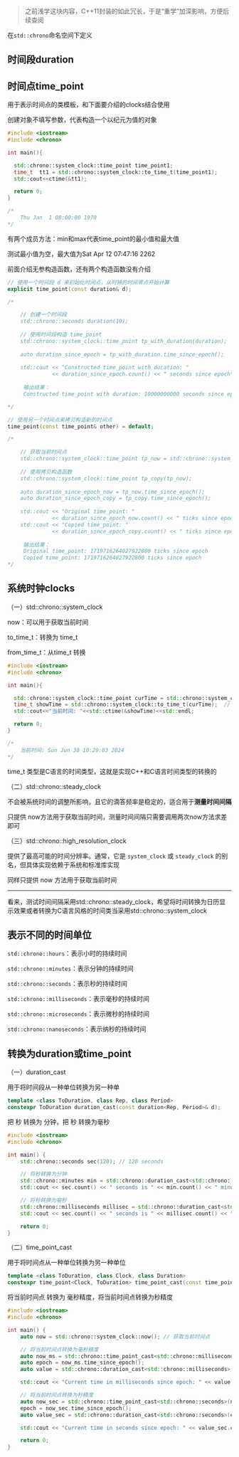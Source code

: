 > 之前浅学这块内容，C++11封装的如此冗长，于是“重学”加深影响，方便后续查阅

在`std::chrono`命名空间下定义

## 时间段duration



## 时间点time_point

用于表示时间点的类模板，和下面要介绍的clocks结合使用

创建对象不填写参数，代表构造一个以纪元为值的对象

```c++
#include <iostream>
#include <chrono>

int main(){

  std::chrono::system_clock::time_point time_point1;
  time_t  tt1 = std::chrono::system_clock::to_time_t(time_point1);
  std::cout<<ctime(&tt1);

  return 0;
}

/*
	Thu Jan  1 08:00:00 1970
*/
```

有两个成员方法：min和max代表time_point的最小值和最大值

测试最小值为空，最大值为Sat Apr 12 07:47:16 2262

前面介绍无参构造函数，还有两个构造函数没有介绍

```c++
// 使用一个时间段 d 来初始化时间点，从时钟的时间零点开始计算
explicit time_point(const duration& d);

/*

    // 创建一个时间段
    std::chrono::seconds duration(10);
    
    // 使用时间段构造 time_point
    std::chrono::system_clock::time_point tp_with_duration(duration);
    
    auto duration_since_epoch = tp_with_duration.time_since_epoch();
    
    std::cout << "Constructed time_point with duration: "
              << duration_since_epoch.count() << " seconds since epoch\n";
             
     输出结果：
     Constructed time_point with duration: 10000000000 seconds since epoch

*/

```

```c++
// 使用另一个时间点来拷贝构造新的时间点
time_point(const time_point& other) = default;

/*

    // 获取当前时间点
    std::chrono::system_clock::time_point tp_now = std::chrono::system_clock::now();
    
    // 使用拷贝构造函数
    std::chrono::system_clock::time_point tp_copy(tp_now);
    
    auto duration_since_epoch_now = tp_now.time_since_epoch();
    auto duration_since_epoch_copy = tp_copy.time_since_epoch();
    
    std::cout << "Original time_point: "
              << duration_since_epoch_now.count() << " ticks since epoch\n";
    std::cout << "Copied time_point: "
              << duration_since_epoch_copy.count() << " ticks since epoch\n";
              
     输出结果：
     Original time_point: 1719716264027922800 ticks since epoch
     Copied time_point: 1719716264027922800 ticks since epoch
*/
```

## 系统时钟clocks

（一）std::chrono::system_clock

now：可以用于获取当前时间

to_time_t：转换为 time_t 

from_time_t：从time_t 转换

```c++
#include <iostream>
#include <chrono>

int main(){

  std::chrono::system_clock::time_point curTime = std::chrono::system_clock::now(); // 获取当前时间
  time_t showTime = std::chrono::system_clock::to_time_t(curTime);  // 转换为 time_t 类型
  std::cout<<"当前时间: "<<std::ctime(&showTime)<<std::endl;

  return 0;
}

/*
	当前时间: Sun Jun 30 10:29:03 2024
*/
```

time_t 类型是C语言的时间类型，这就是实现C++和C语言时间类型的转换的

（二）std::chrono::steady_clock

不会被系统时间的调整所影响，且它的滴答频率是稳定的，适合用于**测量时间间隔**

只提供 now方法用于获取当前时间，测量时间间隔只需要调用两次now方法求差即可

（三）std::chrono::high_resolution_clock

提供了最高可能的时间分辨率。通常，它是 `system_clock` 或 `steady_clock` 的别名，但具体实现依赖于系统和标准库实现

同样只提供 now 方法用于获取当前时间

---

看来，测试时间间隔采用std::chrono::steady_clock，希望将时间转换为日历显示效果或者转换为C语言风格的时间类当采用std::chrono::system_clock

##  表示不同的时间单位

`std::chrono::hours`：表示小时的持续时间

`std::chrono::minutes`：表示分钟的持续时间

`std::chrono::seconds`：表示秒的持续时间

`std::chrono::milliseconds`：表示毫秒的持续时间

`std::chrono::microseconds`：表示微秒的持续时间

`std::chrono::nanoseconds`：表示纳秒的持续时间

## 转换为duration或time_point

（一）duration_cast

用于将时间段从一种单位转换为另一种单

```c++
template <class ToDuration, class Rep, class Period>
constexpr ToDuration duration_cast(const duration<Rep, Period>& d);
```

把 秒 转换为 分钟，把 秒 转换为毫秒 

```c++
#include <iostream>
#include <chrono>

int main() {
    std::chrono::seconds sec(120); // 120 seconds

    // 将秒转换为分钟
    std::chrono::minutes min = std::chrono::duration_cast<std::chrono::minutes>(sec);
    std::cout << sec.count() << " seconds is " << min.count() << " minutes." << std::endl;

    // 将秒转换为毫秒
    std::chrono::milliseconds millisec = std::chrono::duration_cast<std::chrono::milliseconds>(sec);
    std::cout << sec.count() << " seconds is " << millisec.count() << " milliseconds." << std::endl;

    return 0;
}
```

（二）time_point_cast

用于将时间点从一种单位转换为另一种单位

```c++
template <class ToDuration, class Clock, class Duration>
constexpr time_point<Clock, ToDuration> time_point_cast(const time_point<Clock, Duration>& tp);
```

将当前时间点 转换为 毫秒精度，将当前时间点转换为秒精度

```c++
#include <iostream>
#include <chrono>

int main() {
    auto now = std::chrono::system_clock::now(); // 获取当前时间点

    // 将当前时间点转换为毫秒精度
    auto now_ms = std::chrono::time_point_cast<std::chrono::milliseconds>(now);
    auto epoch = now_ms.time_since_epoch();
    auto value = std::chrono::duration_cast<std::chrono::milliseconds>(epoch);

    std::cout << "Current time in milliseconds since epoch: " << value.count() << "ms" << std::endl;

    // 将当前时间点转换为秒精度
    auto now_sec = std::chrono::time_point_cast<std::chrono::seconds>(now);
    epoch = now_sec.time_since_epoch();
    auto value_sec = std::chrono::duration_cast<std::chrono::seconds>(epoch);

    std::cout << "Current time in seconds since epoch: " << value_sec.count() << "s" << std::endl;

    return 0;
}
```

